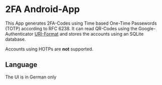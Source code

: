 # 2FA Android-App

This App generates 2FA-Codes using Time based One-Time Passewords (TOTP) according to RFC 6238.
It can read QR-Codes using the Google-Authenticator [URI-Format](https://github.com/google/google-authenticator/wiki/Key-Uri-Format)
and stores the accounts using an SQLite database.

Accounts using HOTPs are **not** supported.

## Language
The UI is in German only
